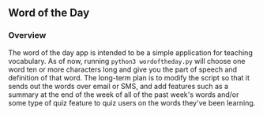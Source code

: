 ## Word of the Day

### Overview

The word of the day app is intended to be a simple application for teaching vocabulary. As of now, running `python3 wordoftheday.py` will choose one word ten or more characters long and give you the part of speech and definition of that word. The long-term plan is to modify the script so that it sends out the words over email or SMS, and add features such as a summary at the end of the week of all of the past week's words and/or some type of quiz feature to quiz users on the words they've been learning.
